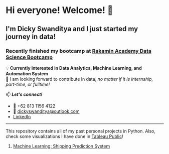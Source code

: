 # Hi everyone! Welcome! 👋
## I'm Dicky Swanditya and I just started my journey in data!

### Recently finished my bootcamp at [Rakamin Academy Data Science Bootcamp](https://rakamin.com/)
💡 **Currently interested in Data Analytics, Machine Learning, and Automation System**\
👀 I am looking forward to contribute in data, _no matter if it is internship, part-time, or fulltime!_

📫 **_Let's connect!_**
- 📱 +62 813 1156 4122
- 📧 dickyswanditya@outlook.com
- [LinkedIn](https://www.linkedin.com/in/dicky-swanditya/)
---
This repository contains all of my past personal projects in Python. Also, check some visualizations I have done in [Tableau Public](https://public.tableau.com/profile/dicky.swanditya.putra)!
1. [Machine Learning: Shipping Prediction System](https://github.com/dickysp/ml-shipping-prediction-system)
